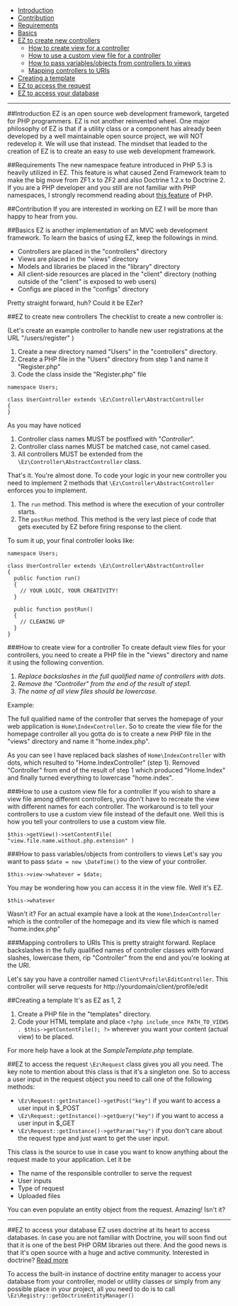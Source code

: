 * [Introduction](#introduction)
* [Contribution](#contribution)
* [Requirements](#requirements)
* [Basics](#basics)
* [EZ to create new controllers](#ez-to-create-new-controllers)
    * [How to create view for a controller](#how-to-create-view-for-a-controller)
    * [How to use a custom view file for a controller](#how-to-use-a-custom-view-file-for-a-controller)
    * [How to pass variables/objects from controllers to views](#how-to-pass-variablesobjects-from-controllers-to-views)
    * [Mapping controllers to URIs](#mapping-controllers-to-uris)
* [Creating a template](#creating-a-template)
* [EZ to access the request](#ez-to-access-the-request)
* [EZ to access your database](#ez-to-access-your-database)

---

##Introduction
EZ is an open source web development framework, targeted for PHP programmers. EZ is not another reinvented wheel.
One major philosophy of EZ is that if a utility class or a component has already been developed by a well maintainable
open source project, we will NOT redevelop it. We will use that instead. The mindset that leaded to the creation of EZ
is to create an easy to use web development framework.

##Requirements
The new namespace feature introduced in PHP 5.3 is heavily utilized in EZ.
This feature is what caused Zend Framework team to make the big move from ZF1.x to ZF2 and also Doctrine 1.2.x to
Doctrine 2. If you are a PHP developer and you still are not familiar with PHP namespaces, I strongly recommend
reading about [this feature](http://php.net/manual/en/language.namespaces.php) of PHP.

##Contribution
If you are interested in working on EZ I will be more than happy to hear from you.

##Basics
EZ is another implementation of an MVC web development framework. To learn the basics of using EZ, keep the
followings in mind.

* Controllers are placed in the "controllers" directory
* Views are placed in the "views" directory
* Models and libraries be placed in the "library" directory
* All client-side resources are placed in the "client" directory (nothing outside of the "client" is exposed to web users)
* Configs are placed in the "configs" directory

Pretty straight forward, huh? Could it be EZer?

##EZ to create new controllers
The checklist to create a new controller is:

(Let's create an example controller to handle new user registrations at the URL "/users/register" )

1. Create a new directory named "Users" in the "controllers" directory.
2. Create a PHP file in the "Users" directory from step 1 and name it "Register.php"
3. Code the class inside the "Register.php" file

```
namespace Users;

class UserController extends \Ez\Controller\AbstractController
{
}
```

As you may have noticed

1. Controller class names MUST be postfixed with "_Controller_".
2. Controller class names MUST be matched case, not camel cased.
3. All controllers MUST be extended from the `\Ez\Controller\AbstractController` class.

That's it. You're almost done. To code your logic in your new controller you need to implement 2 methods that
`\Ez\Controller\AbstractController` enforces you to implement.

1. The `run` method. This method is where the execution of your controller starts.
2. The `postRun` method. This method is the very last piece of code that gets executed by EZ before firing
response to the client.

To sum it up, your final controller looks like:

```
namespace Users;

class UserController extends \Ez\Controller\AbstractController
{
  public function run()
  {
    // YOUR LOGIC, YOUR CREATIVITY!
  }
  
  public function postRun()
  {
    // CLEANING UP
  }
}
```

###How to create view for a controller
To create default view files for your controllers, you need to create a PHP file in the "views" directory and
name it using the following convention.

1. _Replace backslashes in the full qualified name of controllers with dots._
2. _Remove the "Controller" from the end of the result of step1._
3. _The name of all view files should be lowercase._

Example:

The full qualified name of the controller that serves the homepage of your web application is `Home\IndexController`.
So to create the view file for the homepage controller all you gotta do is to create a new PHP file in the "views"
directory and name it "home.index.php".

As you can see I have replaced back slashes of `Home\IndexController` with dots, which resulted to
"Home.IndexController" (step 1). Removed "Controller" from end of the result of step 1 which produced "Home.Index" and
finally turned everything to lowercase "home.index".

###How to use a custom view file for a controller
If you wish to share a view file among different controllers, you don't have to recreate the view with different names
for each controller. The workaround is to tell your controllers to use a custom view file instead of the default one.
Well this is how you tell your controllers to use a custom view file.

`$this->getView()->setContentFile( "view.file.name.without.php.extension" )`

###How to pass variables/objects from controllers to views
Let's say you want to pass `$date = new \DateTime()` to the view of your controller.

`$this->view->whatever = $date;`

You may be wondering how you can access it in the view file. Well it's EZ.

`$this->whatever`

Wasn't it? For an actual example have a look at the `Home\IndexController` which is the controller of the
homepage and its view file which is named "home.index.php"

###Mapping controllers to URIs
This is pretty straight forward. Replace backslashes in the fully qualified names of controller classes with
forward slashes, lowercase them, rip "Controller" from the end and you're looking at the URI.

Let's say you have a controller named `Client\Profile\EditController`. This controller will serve requests for
http://yourdomain/client/profile/edit

##Creating a template
It's as EZ as 1, 2

1. Create a PHP file in the "templates" directory.
2. Code your HTML template and place `<?php include_once PATH_TO_VIEWS . $this->getContentFile(); ?>`
wherever you want your content (actual view) to be placed.

For more help have a look at the _SampleTemplate.php_ template.

##EZ to access the request
`\Ez\Request` class gives you all you need. The key note to mention about this class is that it's a singleton one.
So to access a user input in the request object you need to call one of the following methods:

* `\Ez\Request::getInstance()->getPost("key")` if you want to access a user input in $_POST
* `\Ez\Request::getInstance()->getQuery("key")` if you want to access a user input in $_GET
* `\Ez\Request::getInstance()->getParam("key")` if you don't care about the request type and just
want to get the user input.

This class is the source to use in case you want to know anything about the request made to your application.
Let it be

* The name of the responsible controller to serve the request
* User inputs
* Type of request
* Uploaded files

You can even populate an entity object from the request. Amazing! Isn't it?

---
##EZ to access your database
EZ uses doctrine at its heart to access databases. In case you are not familiar with Doctrine,
you will soon find out that it is one of the best PHP ORM libraries out there. And the good news
is that it's open source with a huge and active community. Interested in doctrine?
[Read more](http://www.doctrine-project.org)

To access the built-in instance of doctrine entity manager to access your database from your controller,
model or utility classes or simply from any possible place in your project, all you need to do is to call
`\Ez\Registry::getDoctrineEntityManager()`


